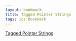 ```yaml
---
layout: bookmark
title: Tagged Pointer Strings
tags: ios bookmark
---
```


[Tagged Pointer Strings](https://www.mikeash.com/pyblog/friday-qa-2015-07-31-tagged-pointer-strings.html)
